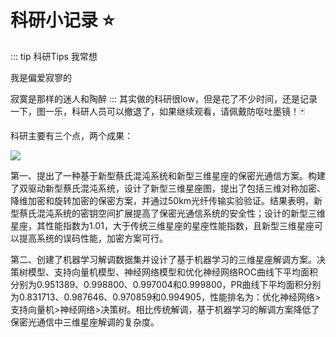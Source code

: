 <!--
 * @Author: 41
 * @Date: 2023-03-29 18:40:52
 * @LastEditors: 41
 * @LastEditTime: 2023-06-18 23:58:00
 * @Description: 
-->
# 科研小记录 :star:
::: tip 科研Tips
我常想

我是偏爱寂寥的

寂寞是那样的迷人和陶醉
:::
其实做的科研很low，但是花了不少时间，还是记录一下，图一乐，科研人员可以撤退了，如果继续观看，请佩戴防呕吐墨镜！:black_joker:


科研主要有三个点，两个成果：

<img src="/Hundred-refining-into-Immortals/research/sum.jpg">

第一、提出了一种基于新型蔡氏混沌系统和新型三维星座的保密光通信方案。构建了双驱动新型蔡氏混沌系统，设计了新型三维星座图，提出了包括三维对称加密、降维加密和旋转加密的保密方案，并通过50km光纤传输实验验证。结果表明，新型蔡氏混沌系统的密钥空间扩展提高了保密光通信系统的安全性；设计的新型三维星座，其性能指数为1.01，大于传统三维星座的星座性能指数，且新型三维星座可以提高系统的误码性能，加密方案可行。

第二、创建了机器学习解调数据集并设计了基于机器学习的三维星座解调方案。决策树模型、支持向量机模型、神经网络模型和优化神经网络ROC曲线下平均面积分别为0.951389、0.998800、0.997004和0.999800，PR曲线下平均面积分别为0.831713、0.987646、0.970859和0.994905，性能排名为：优化神经网络>支持向量机>神经网络>决策树。相比传统解调，基于机器学习的解调方案降低了保密光通信中三维星座解调的复杂度。

